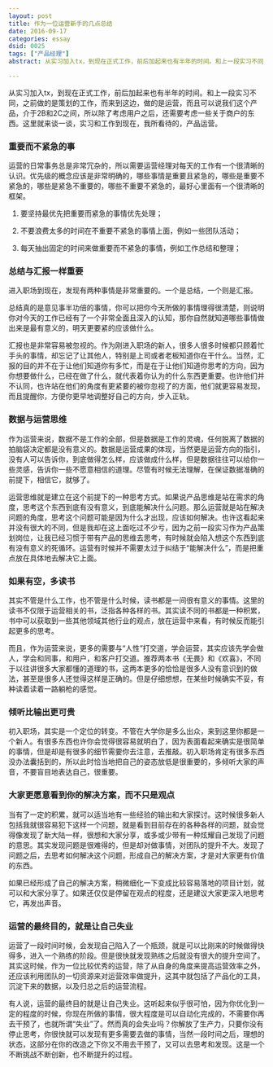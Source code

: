 ```yaml
---
layout: post
title: 作为一位运营新手的几点总结
date: 2016-09-17
categories: essay
dsid: 0025
tags: ["产品经理"]
abstract: 从实习加入tx，到现在正式工作，前后加起来也有半年的时间。和上一段实习不同，之前做的是策划的工作，而来到这边，做的是运营，而且可以说我们这个产品，介于2B和2C之间，所以除了考虑用户之后，还需要考虑一些关于商户的东西。这里就来谈一谈，实习和工作到现在，我所看待的，产品运营。

---
```


从实习加入tx，到现在正式工作，前后加起来也有半年的时间。和上一段实习不同，之前做的是策划的工作，而来到这边，做的是运营，而且可以说我们这个产品，介于2B和2C之间，所以除了考虑用户之后，还需要考虑一些关于商户的东西。这里就来谈一谈，实习和工作到现在，我所看待的，产品运营。

### 重要而不紧急的事

运营的日常事务总是非常冗杂的，所以需要运营经理对每天的工作有一个很清晰的认识。优先级的概念应该是非常明确的，哪些事情是重要且紧急的，哪些是重要不紧急的，哪些是紧急不重要的，哪些不重要不紧急的，最好心里面有一个很清晰的框架。

1. 要坚持最优先把重要而紧急的事情优先处理；

2. 不要浪费太多的时间在不重要不紧急的事情上面，例如一些团队活动；

3. 每天抽出固定的时间来做重要而不紧急的事情，例如工作总结和整理；

### 总结与汇报一样重要

进入职场到现在，发现有两种事情是非常重要的。一个是总结，一个则是汇报。

总结真的是意见事半功倍的事情，你可以把你今天所做的事情理得很清楚，则说明你对今天的工作已经有了一个非常全面且深入的认知，那你自然就知道哪些事情做出来是最有意义的，明天更要紧的应该做什么。

汇报也是非常容易被忽视的。作为刚进入职场的新人，很多人很多时候都只顾着忙手头的事情，却忘记了让其他人，特别是上司或者老板知道你在干什么。当然，汇报的目的并不在于让他们知道你有多忙，而是在于让他们知道你思考的方向，因为你想要做什么，已经在做了什么，就代表着你认为的什么东西更重要。也许他们并不认同，也许站在他们的角度有更紧要的被你忽视了的方面，他们就更容易发现，而且提醒你，方便你更早地调整好自己的方向，步入正轨。

### 数据与运营思维

作为运营来说，数据不是工作的全部，但是数据是工作的灵魂，任何脱离了数据的拍脑袋决定都是没有意义的。数据是运营成果的体现，当然更是运营方向的指引，没有人可以告诉你，到底做得怎么样，应该做成什么样，但是数据往往可以给你一些灵感，告诉你一些不愿意相信的道理。尽管有时候无法理解，在保证数据准确的前提下，相信它，就够了。

运营思维就是建立在这个前提下的一种思考方式。如果说产品思维是站在需求的角度，思考这个东西到底有没有意义，到底能解决什么问题。那么运营就是站在解决问题的角度，思考这个问题可能是因为什么才出现，应该如何解决。也许这看起来并没有很大的不同，但是我却在这上面吃过不少亏，因为之前一段实习作为产品策划岗位，让我已经习惯于带有产品的思维去思考，有时候就会陷入想这个东西到底有没有意义的死循环。运营有时候并不需要太过于纠结于“能解决什么”，而是把重点放在具体地去解决它上面。

### 如果有空，多读书

其实不管是什么工作，也不管是什么时候，读书都是一间很有意义的事情。这里的读书不仅限于运营相关的书，泛指各种各样的书。其实读不同的书都是一种积累，书中可以获取到一些其他领域其他行业的观点，放在运营中来看，有时候反而能引起更多的思考。

而且，作为运营来说，更多的需要与“人性”打交道，学会运营，其实应该先学会做人，学会和同事，和用户，和客户打交道。推荐两本书《无畏》和《欢喜》，不同于以往讲很多大家都懂的道理的书，这两本更多的恰恰是很多人没有意识到的做法，甚至是很多人还觉得这样是正确的。但是仔细想想，在某些时候确实不妥，有种读着读着一路躺枪的感觉。

### 倾听比输出更可贵

初入职场，其实是一个定位的转变。不管在大学你是多么出众，来到这里你都是一个新人。有很多东西也许你会觉得很容易就明白了，因为表面看起来确实是很简单的事情，但是却是有很多的细节需要你去注意，去推敲。初入职场肯定有很多东西没办法囊括到的，所以此时恰当地把自己的姿态放低是很重要的，多倾听大家的声音，不要盲目地表达自己，很重要。

### 大家更愿意看到你的解决方案，而不只是观点

当有了一定的积累，就可以适当地有一些经验的输出和大家探讨。这时候很多新人包括我就很容易犯下这样一个问题，就是看到目前存在的各种各样的问题，就会觉得像发现了新大陆一样，很想和大家分享，或多或少带有一种炫耀自己发现了问题的意思。其实发现问题是很难得的，但是却对做事情，对团队的提升不大。发现了问题之后，去思考如何解决这个问题，形成自己的解决方案，才是对大家更有价值的东西。

如果已经形成了自己的解决方案，稍微细化一下变成比较容易落地的项目计划，就可以和大家分享了。如果还仅仅是停留在观点的程度，还是建议大家更深入地思考它，再发出声音。

### 运营的最终目的，就是让自己失业

运营了一段时间时候，会发现自己陷入了一个瓶颈，就是可以比刚来的时候做得快得多，进入一个熟练的阶段。但是很快就发现熟练之后就没有很大的提升空间了。其实这时候，作为一位比较优秀的运营，除了从自身的角度来提高运营效率之外，还应该利用团队的一切资源来对运营效率做提升，这其中就包括了产品化的工具，沉淀下来的数据，以及归总之后的运营流程。

有人说，运营的最终目的就是让自己失业。这听起来似乎很可怕，因为你优化到一定的程度的时候，你现在所做的事情，很大程度是可以自动化完成的，不需要你再去干预了，也就所谓“失业”了。然而真的会失业吗？你解放了生产力，只要你没有停止思考，你很快就可以发现有更多需要去做的事情，当然一段时间之后，理想的状态，这部分在你的改造之下你又不用去干预了，又可以去思考和发现。这是一个不断挑战不断创新，也不断提升的过程。